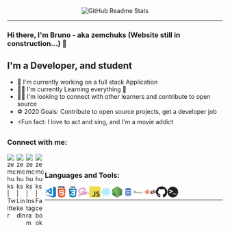 
<p align="center">
 <img width="100px" src="https://res.cloudinary.com/anuraghazra/image/upload/v1594908242/logo_ccswme.svg" align="center" alt="GitHub Readme Stats" />
</p>

---

### Hi there, I'm Bruno - aka zemchuks (Website still in construction...)  👏 

## I'm a Developer, and student
- 👷 I'm currently working on a full stack Application
- 👩‍💻 I'm currently Learning everything 🤗
- 👯‍♀️ I'm looking to connect with other learners and contribute to open source
- ⚽ 2020 Goals: Contribute to open source projects, get a developer job
- ⚡Fun fact: I love to act and sing, and I'm a movie addict

### Connect with me:
[<img align="left" alt="zemchuks | Twitter" width="22px" src="https://cdn.jsdelivr.net/npm/simple-icons@v3/icons/twitter.svg" />][twitter]
[<img align="left" alt="zemchuks | LinkedIn" width="22px" src="https://cdn.jsdelivr.net/npm/simple-icons@v3/icons/linkedin.svg" />][linkedin]
[<img align="left" alt="zemchuks | Instagram" width="22px" src="https://cdn.jsdelivr.net/npm/simple-icons@v3/icons/instagram.svg" />][instagram]
[<img align="left" alt="zemchuks | Facebook" width="22px" src="https://cdn.jsdelivr.net/npm/simple-icons@v3/icons/facebook.svg" />][facebook]

<br />

### Languages and Tools:

[<img align="left" alt="Visual Studio Code" width="26px" src="https://raw.githubusercontent.com/github/explore/80688e429a7d4ef2fca1e82350fe8e3517d3494d/topics/visual-studio-code/visual-studio-code.png" />][githubRepos]
[<img align="left" alt="HTML5" width="26px" src="https://raw.githubusercontent.com/github/explore/80688e429a7d4ef2fca1e82350fe8e3517d3494d/topics/html/html.png" />][githubRepos]
[<img align="left" alt="CSS3" width="26px" src="https://raw.githubusercontent.com/github/explore/80688e429a7d4ef2fca1e82350fe8e3517d3494d/topics/css/css.png" />][githubRepos]
[<img align="left" alt="Sass" width="26px" src="https://raw.githubusercontent.com/github/explore/80688e429a7d4ef2fca1e82350fe8e3517d3494d/topics/sass/sass.png" />][githubRepos]
[<img align="left" alt="JavaScript" width="26px" src="https://raw.githubusercontent.com/github/explore/80688e429a7d4ef2fca1e82350fe8e3517d3494d/topics/javascript/javascript.png" />][githubRepos]
[<img align="left" alt="React" width="26px" src="https://raw.githubusercontent.com/github/explore/80688e429a7d4ef2fca1e82350fe8e3517d3494d/topics/react/react.png" />][githubRepos]
[<img align="left" alt="Node.js" width="26px" src="https://raw.githubusercontent.com/github/explore/80688e429a7d4ef2fca1e82350fe8e3517d3494d/topics/nodejs/nodejs.png" />][githubRepos]
[<img align="left" alt="SQL" width="26px" src="https://raw.githubusercontent.com/github/explore/80688e429a7d4ef2fca1e82350fe8e3517d3494d/topics/sql/sql.png" />][githubRepos]
[<img align="left" alt="MongoDB" width="26px" src="https://raw.githubusercontent.com/github/explore/80688e429a7d4ef2fca1e82350fe8e3517d3494d/topics/mongodb/mongodb.png" />][githubRepos]
[<img align="left" alt="Git" width="26px" src="https://raw.githubusercontent.com/github/explore/80688e429a7d4ef2fca1e82350fe8e3517d3494d/topics/git/git.png" />][githubRepos]
[<img align="left" alt="GitHub" width="26px" src="https://raw.githubusercontent.com/github/explore/78df643247d429f6cc873026c0622819ad797942/topics/github/github.png" />][githubRepos]
[<img align="left" alt="HTML5" width="26px" src="https://raw.githubusercontent.com/github/explore/80688e429a7d4ef2fca1e82350fe8e3517d3494d/topics/terminal/terminal.png" />][githubRepos]

<br />

<!-- [![Top Langs](https://github-readme-stats.vercel.app/api/top-langs/?username=zemchuks&hide=html)](https://github.com/zemchuks/note-manager) -->


---
[githubRepos]: https://github.com/zemchuks
[twitter]: https://twitter.com/bruno_austane
[instagram]: https://instagram.com/bruno_austine
[linkedin]: https://www.linkedin.com/in/bruno-ezemba-0bb302170/
[facebook]: https://facebook.com/brunoEzemba.austin